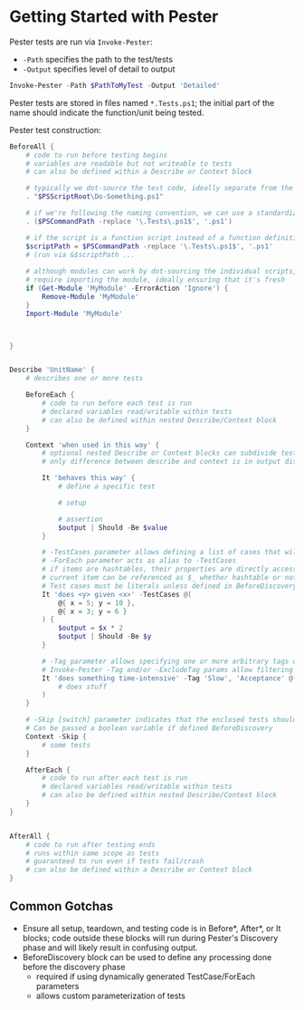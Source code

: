 # Getting Started with Pester

Pester tests are run via `Invoke-Pester`:
* `-Path` specifies the path to the test/tests
* `-Output` specifies level of detail to output

``` PowerShell
Invoke-Pester -Path $PathToMyTest -Output 'Detailed'
```

Pester tests are stored in files named `*.Tests.ps1`; the initial part of the name should indicate the function/unit being tested.

Pester test construction:

```PowerShell
BeforeAll {
    # code to run before testing begins
    # variables are readable but not writeable to tests
    # can also be defined within a Describe or Context block

    # typically we dot-source the test code, ideally separate from the module
    . "$PSScriptRoot\Do-Something.ps1"

    # if we're following the naming convention, we can use a standardized name substitution to find the file
    . ($PSCommandPath -replace '\.Tests\.ps1$', '.ps1')

    # if the script is a function script instead of a function definition
    $scriptPath = $PSCommandPath -replace '\.Tests\.ps1$', '.ps1'
    # (run via &$scriptPath ...
    
    # although modules can work by dot-sourcing the individual scripts, module scoping means testing may 
    # require importing the module, ideally ensuring that it's fresh
    if (Get-Module 'MyModule' -ErrorAction 'Ignore') {
        Remove-Module 'MyModule'
    }
    Import-Module 'MyModule'



}


Describe 'UnitName' {
    # describes one or more tests

    BeforeEach {
        # code to run before each test is run
        # declared variables read/writable within tests
        # can also be defined within nested Describe/Context block
    }

    Context 'when used in this way' {
        # optional nested Describe or Context blocks can subdivide tests further; can nest deeper
        # only difference between describe and context is in output display and when mocking for a specific scope

        It 'behaves this way' {
            # define a specific test

            # setup

            # assertion
            $output | Should -Be $value
        }

        # -TestCases parameter allows defining a list of cases that will be injected into scope and name
        # -ForEach parameter acts as alias to -TestCases
        # if items are hashtables, their properties are directly accessible
        # current item can be referenced as $_ whether hashtable or not
        # Test cases must be literals unless defined in BeforeDiscovery so tests can be generated in Discovery
        It 'does <y> given <x>' -TestCases @(
            @{ x = 5; y = 10 },
            @{ x = 3; y = 6 }
        ) {
            $output = $x * 2
            $output | Should -Be $y
        }

        # -Tag parameter allows specifying one or more arbitrary tags describing the test
        # Invoke-Pester -Tag and/or -ExcludeTag params allow filtering tests by tag
        It 'does something time-intensive' -Tag 'Slow', 'Acceptance' @(
            # does stuff
        )
    }

    # -Skip [switch] parameter indicates that the enclosed tests should not be run
    # Can be passed a boolean variable if defined BeforeDiscovery
    Context -Skip {
        # some tests
    }

    AfterEach {
        # code to run after each test is run
        # declared variables read/writable within tests
        # can also be defined within nested Describe/Context block
    }
}


AfterAll {
    # code to run after testing ends
    # runs within same scope as tests
    # guaranteed to run even if tests fail/crash
    # can also be defined within a Describe or Context block
}

```

## Common Gotchas

- Ensure all setup, teardown, and testing code is in Before*, After*, or It blocks; code outside these blocks will run during Pester's Discovery phase and will likely result in confusing output.
- BeforeDiscovery block can be used to define any processing done before the discovery phase
    + required if using dynamically generated TestCase/ForEach parameters
    + allows custom parameterization of tests